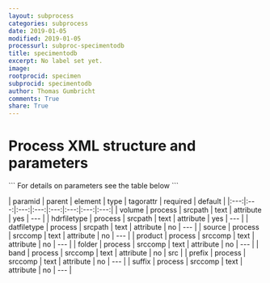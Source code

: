 ```yaml
---
layout: subprocess
categories: subprocess
date: 2019-01-05
modified: 2019-01-05
processurl: subproc-specimentodb
title: specimentodb
excerpt: No label set yet.
image: 
rootprocid: specimen
subprocid: specimentodb
author: Thomas Gumbricht
comments: True
share: True
---
```


<h1 class='foot-description'>Process XML structure and parameters</h1>
```
For details on parameters see the table below
<?xml version="1.0" ?>
<process>
  <!--Generated from python-->
  <userproj plotid="yourplotid" projectid="yourprojectid" siteid="yoursiteid" system="systemid" tractid="yourtractid" userid="youruserid"/>
  <period endday="DD" endmonth="MM" endyear="YYYY" seasonendday="DD" seasonendmonth="MM" seasonstartday="DD" seasonstartmonth="MM" startday="DD" startmonth="MM" startyear="YYYY" timestep="timestep"/>
  <srcpath datfiletype="txtstring" hdrfiletype="txtstring" volume="txtstring"/>
  <srccomp band="txtstring" folder="txtstring" prefix="txtstring" product="txtstring" source="txtstring" suffix="txtstring"/>
</process>
```

| paramid | parent | element | type | tagorattr | required | default |
|:---:|:---:|:---:|:---:|:---:|:---:|:---:|:---:|
| volume | process | srcpath | text | attribute | yes | --- |
| hdrfiletype | process | srcpath | text | attribute | yes | --- |
| datfiletype | process | srcpath | text | attribute | no | --- |
| source | process | srccomp | text | attribute | no | --- |
| product | process | srccomp | text | attribute | no | --- |
| folder | process | srccomp | text | attribute | no | --- |
| band | process | srccomp | text | attribute | no | src |
| prefix | process | srccomp | text | attribute | no | --- |
| suffix | process | srccomp | text | attribute | no | --- |
